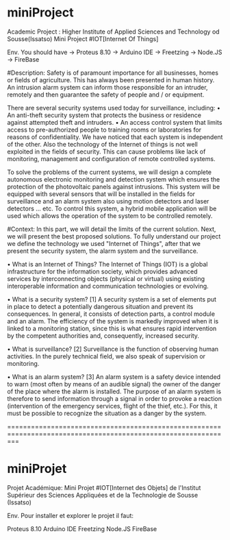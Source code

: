 # miniProject
Academic Project : Higher Institute of Applied Sciences and Technology od Sousse(Issatso) Mini Project #IOT[Internet Of Things]

Env. You should have -> Proteus 8.10
-> Arduino IDE
-> Freetzing
-> Node.JS
-> FireBase

#Description:
Safety is of paramount importance for all businesses, homes or fields of agriculture. This has always been presented in human history. An intrusion alarm system can inform those responsible for an intruder, remotely and then guarantee the safety of people and / or equipment.

There are several security systems used today for surveillance, including:
• An anti-theft security system that protects the business or residence against attempted theft and intruders.
• An access control system that limits access to pre-authorized people to training rooms or laboratories for reasons of confidentiality.
We have noticed that each system is independent of the other. Also the technology of the Internet of things is not well exploited in the fields of security. This can cause problems like lack of monitoring, management and configuration of remote controlled systems.

To solve the problems of the current systems, we will design a complete autonomous electronic monitoring and detection system which ensures the protection of the photovoltaic panels against intrusions.
This system will be equipped with several sensors that will be installed in the fields for surveillance and an alarm system also using motion detectors and laser detectors ... etc.
To control this system, a hybrid mobile application will be used which allows the operation of the system to be controlled remotely.



#Context:
In this part, we will detail the limits of the current solution. Next, we will present the best proposed solutions. To fully understand our project we define the technology we used "Internet of Things", after that we present the security system, the alarm system and the surveillance.

• What is an Internet of Things?
The Internet of Things (IOT) is a global infrastructure for the information society, which provides advanced services by interconnecting objects (physical or virtual) using existing interoperable information and communication technologies or evolving.

• What is a security system? [1]
A security system is a set of elements put in place to detect a potentially dangerous situation and prevent its consequences. In general, it consists of detection parts, a control module and an alarm. The efficiency of the system is markedly improved when it is linked to a monitoring station, since this is what ensures rapid intervention by the competent authorities and, consequently, increased security.


• What is surveillance? [2]
Surveillance is the function of observing human activities. In the purely technical field, we also speak of supervision or monitoring.

• What is an alarm system? [3]
An alarm system is a safety device intended to warn (most often by means of an audible signal) the owner of the danger of the place where the alarm is installed. The purpose of an alarm system is therefore to send information through a signal in order to provoke a reaction (intervention of the emergency services, flight of the thief, etc.).
For this, it must be possible to recognize the situation as a danger by the system.

===============================================================================================================


# miniProjet
Projet Académique: Mini Projet #IOT[Internet des Objets] de l'Institut Supérieur des Sciences Appliquées et de la Technologie de Sousse (Issatso)

Env. Pour installer et explorer le projet il faut:

Proteus 8.10
Arduino IDE
Freetzing
Node.JS
FireBase

